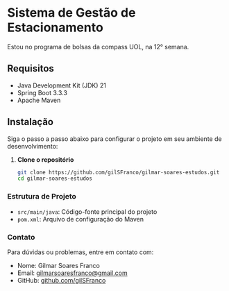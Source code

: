 # Sistema de Gestão de Estacionamento

Estou no programa de bolsas da compass UOL, na 12° semana.

## Requisitos

- Java Development Kit (JDK) 21
- Spring Boot 3.3.3
- Apache Maven

## Instalação

Siga o passo a passo abaixo para configurar o projeto em seu ambiente de desenvolvimento:

1. **Clone o repositório**

   ```bash
   git clone https://github.com/gilSFranco/gilmar-soares-estudos.git
   cd gilmar-soares-estudos
   ```

### Estrutura de Projeto

 * `src/main/java`: Código-fonte principal do projeto
 * `pom.xml`: Arquivo de configuração do Maven

 ### Contato

 Para dúvidas ou problemas, entre em contato com:

 * Nome: Gilmar Soares Franco
 * Email: gilmarsoaresfranco@gmail.com
 * GitHub: [github.com/gilSFranco ](https://github.com/gilSFranco)